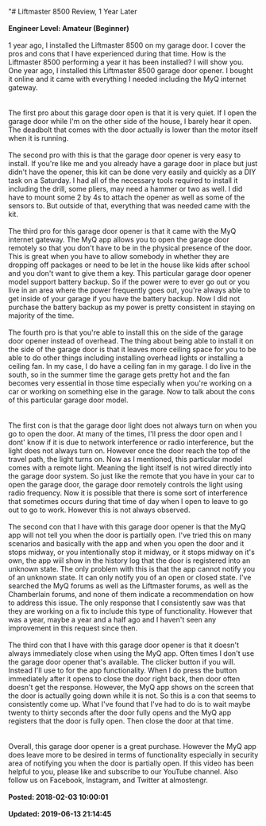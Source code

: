 "# Liftmaster 8500 Review, 1 Year Later<br /><br />**Engineer Level: Amateur (Beginner)** <br /><br />1 year ago, I installed the Liftmaster 8500 on my garage door.  I cover the pros and cons that I have experienced during that time.  How is the Liftmaster 8500 performing a year it has been installed?  I will show you.  One year ago, I installed this Liftmaster 8500 garage door opener.  I bought it online and it came with everything I needed including the MyQ internet gateway.  <br /><br /><br />The first pro about this garage door open is that it is very quiet.  If I open the garage door while I'm on the other side of the house, I barely hear it  open.  The deadbolt that comes with the door actually is lower than the motor itself when it is  running.  <br /><br />The second pro with this is that the garage door opener is very easy to install.  If you're like me and you already have a garage door in place but just didn't have the opener,  this kit can be done very easily and quickly as a DIY task on a Saturday.  I had all of the necessary tools required to install it including the drill, some pliers,  may need a hammer or two as well.  I did have to mount some 2 by 4s to attach the opener as well as some of the sensors  to.  But outside of that, everything that was needed came with the kit.  <br /><br />The third pro for this garage door opener is that it came with the MyQ internet gateway.  The MyQ app allows you to open the garage door remotely so that you don't have to be  in the physical presence of the door.  This is great when you have to allow somebody in whether they are dropping off packages  or need to be let in the house like kids after school and you don't want to give them a key.  This particular garage door opener model support battery backup.  So if the power were to ever go out or you live in an area where the power frequently  goes out, you're always able to get inside of your garage if you have the battery backup.  Now I did not purchase the battery backup as my power is pretty consistent in staying  on majority of the time.  <br /><br />The fourth pro is that you're able to install this on the side of the garage door opener  instead of overhead.  The thing about being able to install it on the side of the garage door is that it leaves  more ceiling space for you to be able to do other things including installing overhead  lights or installing a ceiling fan.  In my case, I do have a ceiling fan in my garage.  I do live in the south, so in the summer time the garage gets pretty hot and the fan becomes  very essential in those time especially when you're working on a car or working on something  else in the garage.  Now to talk about the cons of this particular garage door model.  <br /><br /><br />The first con is that the garage door light does not always turn on when you go to open  the door.  At many of the times, I'll press the door open and I dont' know if it is due to network  interference or radio interference, but the light does not always turn on.  However once the door reach the top of the travel path, the light turns on. Now as I mentioned, this particular model comes with a remote light.  Meaning the light itself is not wired directly into the garage door system.  So just like the remote that you have in your car to open the garage door, the garage door  remotely controls the light using radio frequency.  Now it is possible that there is some sort of interference that sometimes occurs during  that time of day when I open to leave to go out to go to work.  However this is not always observed.  <br /><br />The second con that I have with this garage door opener is that the MyQ app will not tell  you when the door is partially open.  I've tried this on many scenarios and basically with the app and when you open the door and  it stops midway, or you intentionally stop it midway, or it stops midway on it's own,  the app wiil show in the history log that the door is registered into an unknown state.  The only problem with this is that the app cannot notify you of an unknown state.  It can only notify you of an open or closed state.  I've searched the MyQ forums as well as the Liftmaster forums, as well as the Chamberlain  forums, and none of them indicate a recommendation on how to address this issue.  The only response that I consistently saw was that they are working on a fix to include  this type of functionality.  However that was a year, maybe a year and a half ago and I haven't seen any improvement  in this request since then.  <br /><br />The third con that I have with this garage door opener is that it doesn't always immediately  close when using the MyQ app.  Often times I don't use the garage door opener that's available.  The clicker button if you will.  Instead I'll use to for the app functionality.  When I do press the button immediately after it opens to close the door right back, then  door often doesn't get the response.  However, the MyQ app shows on the screen that the door is actually going down while it is  not.  So this is a con that seems to consistently come up.  What I've found that I've had to do is to wait maybe twenty to thirty seconds after  the door fully opens and the MyQ app registers that the door is fully open.  Then close the door at that time.  <br /><br /><br />Overall, this garage door opener is a great purchase.  However the MyQ app does leave more to be desired in terms of functionality especially  in security area of notifying you when the door is partially open.  If this video has been helpful to you, please like and subscribe to our YouTube channel.  Also follow us on Facebook, Instagram, and Twitter at almostengr.<br /><br />**Posted: 2018-02-03 10:00:01** <br /><br />**Updated: 2019-06-13 21:14:45** <br /><br />
